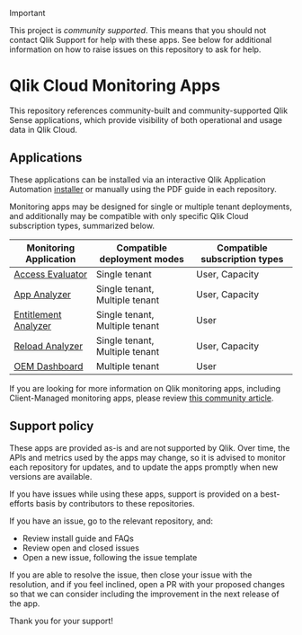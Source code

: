 > [!IMPORTANT]
> This project is _community supported_. This means that you should not contact
> Qlik Support for help with these apps. See below for additional information
> on how to raise issues on this repository to ask for help.

# Qlik Cloud Monitoring Apps

This repository references community-built and community-supported Qlik Sense
applications, which provide visibility of both operational and usage data in Qlik Cloud.

## Applications

These applications can be installed via an interactive Qlik Application Automation [installer](https://community.qlik.com/t5/Official-Support-Articles/Qlik-Cloud-Monitoring-Apps-Workflow-Guide/ta-p/2134140) or manually using the PDF guide in each repository.

Monitoring apps may be designed for single or multiple tenant deployments, and additionally may be compatible with only specific Qlik Cloud subscription types, summarized below.

| Monitoring Application                                                                                                                                                          | Compatible deployment modes    | Compatible subscription types |
|---------------------------------------------------------------------------------------------------------------------------------------------------------------------------------|--------------------------------|-------------------------------|
| [Access Evaluator](https://github.com/qlik-oss/qlik-cloud-access-evaluator)                                                                                                     | Single tenant                  | User, Capacity                |
| [App Analyzer](https://github.com/qlik-oss/qlik-cloud-app-analyzer)                                                                                                             | Single tenant, Multiple tenant | User, Capacity                |
| [Entitlement Analyzer](https://github.com/qlik-oss/qlik-cloud-entitlement-analyzer)                                                                                             | Single tenant, Multiple tenant | User                          |
| [Reload Analyzer](https://github.com/qlik-oss/qlik-cloud-reload-analyzer)                                                                                                       | Single tenant, Multiple tenant | User, Capacity                |
| [OEM Dashboard](https://github.com/qlik-oss/qlik-cloud-oem-dashboard)                                                                                                           | Multiple tenant                | User                          |

If you are looking for more information on Qlik monitoring apps, including Client-Managed monitoring apps,
please review [this community article](https://community.qlik.com/t5/Official-Support-Articles/The-Qlik-Sense-Monitoring-Applications-for-Cloud-and-On-Premise/ta-p/1822454).

## Support policy

These apps are provided as-is and are not supported by Qlik. Over time, the APIs and
metrics used by the apps may change, so it is advised to monitor each repository
for updates, and to update the apps promptly when new versions are available.

If you have issues while using these apps, support is provided on a best-efforts
basis by contributors to these repositories.

If you have an issue, go to the relevant repository, and:

* Review install guide and FAQs
* Review open and closed issues
* Open a new issue, following the issue template

If you are able to resolve the issue, then close your issue with the resolution,
and if you feel inclined, open a PR with your proposed changes so that we can
consider including the improvement in the next release of the app.

Thank you for your support!
